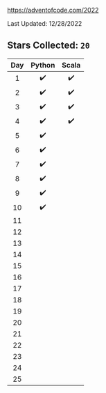 https://adventofcode.com/2022

Last Updated: 12/28/2022

## Stars Collected: **`20`**

| Day |Python | Scala |
|:---:|:---:|:---:|
| 1 | ✔️ | ✔️ |
| 2 | ✔️ | ✔️ |
| 3 | ✔️ | ✔️ |
| 4 | ✔️ | ✔️ |
| 5 | ✔️ |  |
| 6 | ✔️ |  |
| 7 | ✔️ |  |
| 8 | ✔️ |  |
| 9 | ✔️ |  |
| 10 | ✔️ |  |
| 11 |  |  |
| 12 |  |  |
| 13 |  |  |
| 14 |  |  |
| 15 |  |  |
| 16 |  |  |
| 17 |  |  |
| 18 |  |  |
| 19 |  |  |
| 20 |  |  |
| 21 |  |  |
| 22 |  |  |
| 23 |  |  |
| 24 |  |  |
| 25 |  |  |